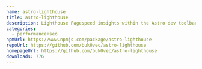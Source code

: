 ```yaml
---
name: astro-lighthouse
title: astro-lighthouse
description: Lighthouse Pagespeed insights within the Astro dev toolbar
categories:
  - performance+seo
npmUrl: https://www.npmjs.com/package/astro-lighthouse
repoUrl: https://github.com/buk0vec/astro-lighthouse
homepageUrl: https://github.com/buk0vec/astro-lighthouse
downloads: 776
---
```

